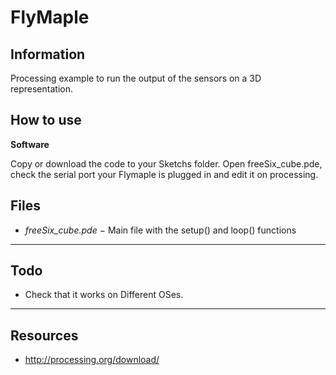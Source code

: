 FlyMaple
========

Information
-----------
Processing example to run the output of the sensors on a 3D representation.


How to use
----------

**Software**

Copy or download the code to your Sketchs folder. 
Open freeSix_cube.pde, check the serial port your Flymaple is plugged in and edit it on processing.


Files
-----

* *freeSix_cube.pde* − Main file with the setup() and loop() functions
----

Todo
---------
* Check that it works on Different OSes.

-------------

Resources
---------

* http://processing.org/download/


